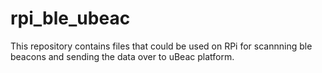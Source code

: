 # rpi_ble_ubeac
This repository contains files that could be used on RPi for scannning ble beacons and sending the data over to uBeac platform.
